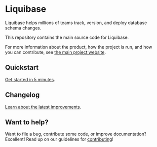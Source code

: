 # Liquibase

Liquibase helps millions of teams track, version, and deploy database schema changes.

This repository contains the main source code for Liquibase. 

For more information about the product, how the project is run, and how you can contribute, 
see [the main project website](https://www.liquibase.org/).

## Quickstart

[Get started in 5 minutes](https://www.liquibase.org/get_started/index.html).

## Changelog

[Learn about the latest improvements](https://github.com/liquibase/liquibase/blob/master/changelog.txt).

## Want to help?

Want to file a bug, contribute some code, or improve documentation? Excellent! Read up on our
guidelines for [contributing](https://www.liquibase.org/community/index.html)!
